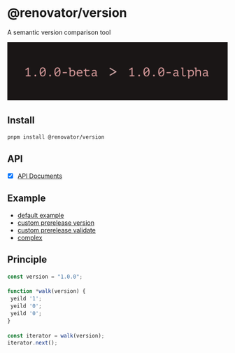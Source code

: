 # @renovator/version

A semantic version comparison tool
<br />

![Feature](./feature.png)

## Install

```bash
pnpm install @renovator/version
```

## API

- [x] [API Documents](https://branlice.github.io/version/modules.html)

## Example

- [default example](./example/index.html)
- [custom prerelease version](./example/custom-prerelease.html)
- [custom prerelease validate](./example/custom-prerelease-validate.html)
- [complex](./example/complex.html)

## Principle

```typescript
const version = "1.0.0";

function *walk(version) {
 yeild '1';
 yeild '0';
 yeild '0';
}

const iterator = walk(version);
iterator.next();

```
